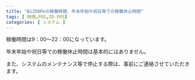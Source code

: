 ```yaml
---
title: "BiZOOPeの稼働時間、年末年始や祝日等での稼働休止時間"
tags: [ 時間,POS,ID-POS]
categories: [ システム ]
---
```


稼働時間は9：00～22：00になっています。

年末年始や祝日等での稼働休止時間は基本的にはありません。

また、システムのメンテナンス等で停止する際は、事前にご連絡させていただきます。
